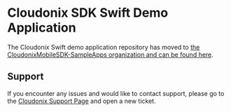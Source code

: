 # Cloudonix SDK Swift Demo Application

The Cloudonix Swift demo application repository has moved to [the
CloudonixMobileSDK-SampleApps organization and can be found here](
    https://github.com/CloudonixMobileSDK-SampleApps/example-dialer-swift5).

## Support

If you encounter any issues and would like to contact support, please go to the
[Cloudonix Support Page](https://tickets.cloudonix.io/projects/support) and open a new ticket.
